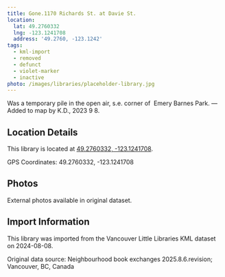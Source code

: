 ```yaml
---
title: Gone.1170 Richards St. at Davie St.
location:
  lat: 49.2760332
  lng: -123.1241708
  address: '49.2760, -123.1242'
tags:
  - kml-import
  - removed
  - defunct
  - violet-marker
  - inactive
photo: /images/libraries/placeholder-library.jpg
---
```

Was a temporary pile in the open air, s.e. corner of  Emery Barnes Park.
—Added to map by K.D., 2023 9 8.  

## Location Details

This library is located at [49.2760332, -123.1241708](https://www.google.com/maps?q=49.2760332,-123.1241708).

GPS Coordinates: 49.2760332, -123.1241708

## Photos

External photos available in original dataset.

## Import Information

This library was imported from the Vancouver Little Libraries KML dataset on 2024-08-08.

Original data source: Neighbourhood book exchanges 2025.8.6.revision; Vancouver, BC, Canada
